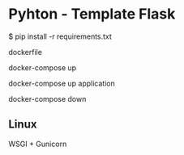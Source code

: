 
# Pyhton - Template Flask


  $ pip install -r requirements.txt

dockerfile 

docker-compose up

docker-compose up application

docker-compose down



## Linux

WSGI + Gunicorn

